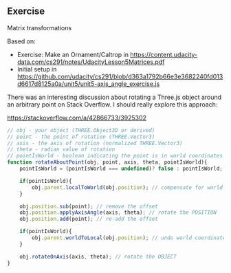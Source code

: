 ## Exercise
Matrix transformations

Based on:
- Exercise: Make an Ornament/Caltrop in https://content.udacity-data.com/cs291/notes/UdacityLesson5Matrices.pdf
- Initial setup in https://github.com/udacity/cs291/blob/d363a1792b66e3e3682240fd013d6617d8125a0a/unit5/unit5-axis_angle_exercise.js



There was an interesting discussion about rotating a Three.js object around an arbitrary point on Stack Overflow. I should really explore this approach:

https://stackoverflow.com/a/42866733/3925302

```js
// obj - your object (THREE.Object3D or derived)
// point - the point of rotation (THREE.Vector3)
// axis - the axis of rotation (normalized THREE.Vector3)
// theta - radian value of rotation
// pointIsWorld - boolean indicating the point is in world coordinates (default = false)
function rotateAboutPoint(obj, point, axis, theta, pointIsWorld){
    pointIsWorld = (pointIsWorld === undefined)? false : pointIsWorld;

    if(pointIsWorld){
        obj.parent.localToWorld(obj.position); // compensate for world coordinate
    }

    obj.position.sub(point); // remove the offset
    obj.position.applyAxisAngle(axis, theta); // rotate the POSITION
    obj.position.add(point); // re-add the offset

    if(pointIsWorld){
        obj.parent.worldToLocal(obj.position); // undo world coordinates compensation
    }

    obj.rotateOnAxis(axis, theta); // rotate the OBJECT
}
```